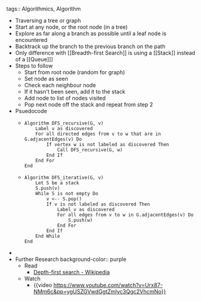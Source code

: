 tags:: Algorithmics, Algorithm

- Traversing a tree or graph
- Start at any node, or the root node (in a tree)
- Explore as far along a branch as possible until a leaf node is encountered
- Backtrack up the branch to the previous branch on the path
- Only difference with [[Breadth-first Search]] is using a [[Stack]] instead of a [[Queue]]]
- Steps to follow
	- Start from root node (random for graph)
	- Set node as seen
	- Check each neighbour node
	- If it hasn't been seen, add it to the stack
	- Add node to list of nodes visited
	- Pop next node off the stack and repeat from step 2
- Psuedocode
	- ```
	  Algorithm DFS_recursive(G, v)
	      Label v as discovered
	      For all directed edges from v to w that are in G.adjacentEdges(v) Do
	          If vertex w is not labeled as discovered Then
	              Call DFS_recursive(G, w)
	          End If
	      End For
	  End
	  ```
	- ```
	  Algorithm DFS_iterative(G, v)
	      Let S be a stack
	      S.push(v)
	      While S is not empty Do
	          v <-- S.pop()
	          If v is not labeled as discovered Then
	              Label v as discovered
	              For all edges from v to w in G.adjacentEdges(v) Do 
	                  S.push(w)
	              End For
	          End If
	      End While
	  End
	  ```
-
- Further Research
  background-color:: purple
	- Read
		- [Depth-first search - Wikipedia](https://en.wikipedia.org/wiki/Depth-first_search)
	- Watch
		- {{video https://www.youtube.com/watch?v=Urx87-NMm6c&pp=ygUSZGVwdGgtZmlyc3Qgc2VhcmNo}}
